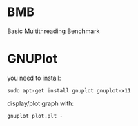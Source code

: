 # BMB
Basic Multithreading Benchmark

# GNUPlot

you need to install:

	sudo apt-get install gnuplot gnuplot-x11

display/plot graph with:

	gnuplot plot.plt - 
